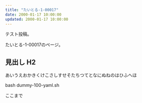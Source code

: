 ```yaml
---
title: "たいとる-1-00017"
date: 2000-01-17 10:00:00
updated: 2000-01-17 10:00:00
---
```


テスト投稿。

たいとる-1-00017のページ。


## 見出し H2

あいうえおかきくけこさしすせそたちつてとなにぬねのはひふへほ

bash dummy-100-yaml.sh


ここまで
